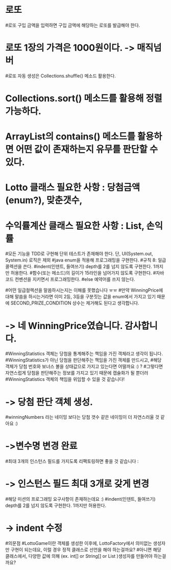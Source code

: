 # 로또
#로또 구입 금액을 입력하면 구입 금액에 해당하는 로또를 발급해야 한다.
# 로또 1장의 가격은 1000원이다. -> 매직넘버
#로또 자동 생성은 Collections.shuffle() 메소드 활용한다.
# Collections.sort() 메소드를 활용해 정렬 가능하다.
# ArrayList의 contains() 메소드를 활용하면 어떤 값이 존재하는지 유무를 판단할 수 있다.
# Lotto 클래스 필요한 사항 : 당첨금액(enum?), 맞춘갯수,
# 수익률계산 클래스 필요한 사항 : List<Lotto>, 손익률


#모든 기능을 TDD로 구현해 단위 테스트가 존재해야 한다. 단, UI(System.out, System.in) 로직은 제외
#java enum을 적용해 프로그래밍을 구현한다.
#규칙 8: 일급 콜렉션을 쓴다.
#indent(인덴트, 들여쓰기) depth를 2를 넘지 않도록 구현한다. 1까지만 허용한다.
#함수(또는 메소드)의 길이가 15라인을 넘어가지 않도록 구현한다.
#자바 코드 컨벤션을 지키면서 프로그래밍한다.
#else 예약어를 쓰지 않는다.

#어떤 일급컬렉션을 말씀하시는지는 이해를 못했습니다 ㅠㅠ
#만약 WinningPrice에 대해 말씀을 하시는거라면 이미 2등, 3등을 구분짓는 값을 enum에서 가지고 있기 때문에 SECOND_PRIZE_CONDITION 상수는 제거해도 된다고 생각합니다.
# -> 네 WinningPrice였습니다. 감사합니다.

#WinningStatistics 객체는 당첨을 통계해주는 책임을 가진 객체라고 생각이 됩니다.
#WinningStatistics가 아닌 당첨을 판단해주는 책임을 가진 객체를 만드시고,
#해당 객체가 당첨 번호와 보너스 볼을 상태값으로 가지고 있는다면 어떨까요 :) ?
#그렇다면 자연스럽게 당첨을 판단해주는 정보를 가지고 있기 때문에 캡슐화가 될 뿐더러
#WinningStatistics 객체의 책임을 위임할 수 있을 것 같습니다!
# -> 당첨 판단 객체 생성.


#winningNumbers 라는 네이밍 보다는 당첨 갯수 같은 네이밍이 더 자연스러울 것 같아요 :)
# ->변수명 변경 완료

 
#최대 3개의 인스턴스 필드를 가지도록 리팩토링하면 좋을 것 같습니다 :
# -> 인스턴스 필드 최대 3개로 갖게 변경


#해당 미션의 프로그래밍 요구사항이 존재하는데요 :)
#indent(인덴트, 들여쓰기) depth를 2를 넘지 않도록 구현한다. 1까지만 허용한다.
# -> indent 수정 

#의문점 
#LottoGame이란 객체를 생성한 이후에, LottoFactory에서 의미없는 생성자만 구현이 되는데요, 이럴 경우 정적 클래스로 선언을 해야 하는걸까요?
#아니면 해당 클래스에서, 다양한 값에 의해 (ex. int[] or String[] or List<LottoNumber> )생성자를 만들어야 하는걸까요?
